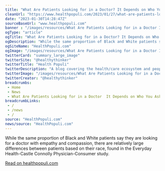 ```yaml
--- 
title: "What Are Patients Looking for in a Doctor? It Depends on Who You Ask...and Their Race - HealthPopuli.com"
cleanUrl: "https://www.healthpopuli.com/2023/01/27/what-are-patients-looking-for-in-a-doctor-it-depends-on-who-you-ask-and-their-race/"
date: "2023-01-30T14:28:47Z"
sourceBaseUrl: "www.healthpopuli.com"
banner : "/images/resources/What Are Patients Looking for in a Doctor It Depends on Who You Askand Their Race  HealthPopulicom.jpg"
ogType: "article"
ogTitle: "What Are Patients Looking for in a Doctor? It Depends on Who You Ask...and Their Race - HealthPopuli.com"
ogDescription: "While the same proportion of Black and White patients say they are looking for a doctor with empathy and compassion, there are relatively large differences between patients based on their race, found in the Everyday Health-Castle Connolly Physician-Consumer study.       The survey was conducted in December 2022 among a group of 1,001 U.S. consumers and 277 Castle Connolly health care professionals. As the first bar chart illustrates where patients differ, Black people were nearly twice as likely as white people (41 percent versus 22 percent) to completely agree that they would be more comfortable and more likely to listen to advice from physicians who shared their race or ethnicity or sexual orientation. Black people were also more than twice as likely as white people (41 percent to 17 percent) to completely agree that they would have better health outcomes with a doctor of the same race, ethnicity, or sexual orientation, the studys website explained.       When asked to rank what characteristics patients want in their physicians, more Black patients identified the doctors respect for an sensitivity toward my gender, race, ethnicity, and socioeconomic status along with providing easy access to technologies such as online scheduling and telemedicine. More white patients prioritized the doctors ability to listen to my questions and thoughts and clinical experience. The bottom-line learning was well-articulated by Dr. Patrice Harris, a psychiatrist based in Atlanta, Everyday Healths Chief Health and Medical Officer, as well as past president of the AMA: Based on history and prior experiences with the overall health ecosystem, many African Americans prefer a physician that can understand their lived experience, and who can understand issues around discrimination and prejudice and racism, Harris noted.         Health Populis Hot Points: Emotional support is just as important as medical support, Accenture observed in the Health and Life Science Experiences study conducted in 2021. Here is a snippet of how I explained the Accenture research here in Health Populi when it was published: Making healthcare more human begins with a step in the patients shoes,Rich Birhanzel wrotein AccenturesHumanizing Healthcareblog in July 2021. Some work-flows that health care stakeholders can take on to walk in those consumers shoes could include: Giving people access to all of their health data and tools to understand it Address health disparities at the root of the problem to help make health and wellbeing equitable Use technology creatively to de-fragment disjointed health experiences, and do so in personal and convenient ways Partner inside and outside of the legacy healthcare system to re-imagine health care through the standards of the best retail and consumer services Finally, blend digital, virtual, and face-to-face care to, in Accentures words, provide effective, trusted and reliable services. As the French phrase goes, plus a change, plus cest la mme chose. The more things change, the more they stay the same. My recommendations hold true in 2023, and especially tied to the Everyday Health-Castle Connolly study on what patients want in doctors. Empathy and emotional support are also what patients want from the health system, writ large. Follow the work of Dr. Adrienne Boissyfor smart and good guidance on this"
ogSiteName: "HealthPopuli.com"
ogImage: "/images/resources/What Are Patients Looking for in a Doctor It Depends on Who You Askand Their Race  HealthPopulicom.jpg"
twitterCard: "summary_large_image"
twitterSite: "@healthythinker"
twitterTitle: "Health Populi"
twitterDescription: "A blog covering the health/care ecosystem and people"
twitterImage: "/images/resources/What Are Patients Looking for in a Doctor It Depends on Who You Askand Their Race  HealthPopulicom.jpg"
twitterCreator: "@healthythinker"
breadcrumbs:
 - Home
 - News
 - What Are Patients Looking for in a Doctor  It Depends on Who You Ask and Their Race   HealthPopuli com
breadcrumbLinks:
 - / 
 - /news
 - / 
source: "HealthPopuli.com"
news/source: "HealthPopuli.com"
---
```

While the same proportion of Black and White patients say they are looking for a doctor with empathy and compassion, there are relatively large differences between patients based on their race, found in the Everyday Health-Castle Connolly Physician-Consumer study.               
  
[Read on healthpopuli.com](https://www.healthpopuli.com/2023/01/27/what-are-patients-looking-for-in-a-doctor-it-depends-on-who-you-ask-and-their-race/)
